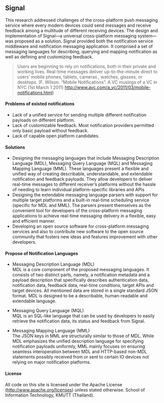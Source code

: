 ## Signal

This research addressed challenges of the cross-platform push messaging service where every modern devices could send messages and receive feedback among a multitude of different receiving devices. The design and implementation of Signal—a universal cross-platform messaging system—was proposed as a solution. Signal provided both the notification service middleware and notification messaging application. It comprised a set of messaging languages for describing, querying and mapping notification as well as defining and customizing feedback.

> Users are beginning to rely on notifications, both in their private and working lives. Real-time messages deliver up-to-the-minute direct to users’ mobile phones, tablets, cameras , watches, glasses, or desktops. (F. Wilson. “Mobile Notifications”. A VC musings of a VC in NYC (1st March 1 2011) http://www.avc.com/a_vc/2011/03/mobile-notifications.html)

#### Problems of existed notifications

* Lack of a unified service for sending multiple different notification payloads on different platform.
* Lack of customizable feedback. Most notification providers permitted only basic payload without feedback.
* Lack of capable open platform candidates.

#### Solutions

* Designing the messaging languages that include Messaging Description Language (MDL), Messaging Query Language (MQL) and Messaging Mapping Language (MML). These languages present a flexible and unified way of creating describable, understandable, and extendable notification and feedback payloads. They allow developers to deliver real-time messages to different receiver’s platforms without the hassle of needing to learn individual platform-specific libraries and APIs
* Designing the extendable messaging language parsers with support for multiple target platforms and a built-in real-time scheduling service (specific for MDL and MML). The parsers present themselves as the convenient tool for developers of the cross-platform messaging applications to achieve real-time messaging delivery in a flexible, easy and efficient manner.
* Developing an open source software for cross-platform messaging services and also to contribute new software to the open source community that fosters new ideas and features improvement with other developers.

#### Propose of Notification Languages ####

* Messaging Description Language (MDL)  
MDL is a core component of the proposed messaging languages. It consists of two distinct parts, namely, a notification metadata and a payload description that specifically describes authentication data, notification data, feedback data, real-time conditions, target APIs and target devices. All mentioned data are stored in a single standard JSON format. MDL is designed to be a describable, human-readable and extendable language.

* Messaging Query Language (MQL)  
MQL is an SQL-like language that can be used by developers to easily retrieve the notification data, its status and feedback from Signal.

* Messaging Mapping Language (MML)  
The JSON keys in MML are structurally similar to those of MDL. While MDL emphasizes the unified description language for specifying notification payloads uniformly, MML mainly focuses on ensuring seamless interoperation between MDL and HTTP-based non-MDL statements possibly received from or sent to certain IO devices not relying on major notification platforms.

#### License
All code on this site is licensed under the Apache License (http://www.apache.org/licenses) unless stated otherwise. School of Information Technology, KMUTT (Thailand).
